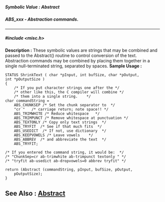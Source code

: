 ##### Symbolic Value : Abstract
##### ABS_xxx - Abstraction commands.
---
##### #include <misc.h>
**Description :**
These symbolic values are strings that may be combined and passed to the 
Abstract() routine to control conversion of the text.  Abstraction commands may 
be combined by placing them together in a single null-terminated string, 
separated by spaces.
**Sample Usage :**
```
STATUS ShrinkText ( char *pInput, int bufSize, char *pOutput,
int *pOutputSize )
{
	/* If you put character strings one after the */
	/* other like this, the C compiler will combine */
	/* them into a single string.    */
char commandString =
	ABS_CHUNKSEP /* Set the chunk separator to  */
	"cr "   /* carriage return; note space!! */
	ABS_TRIMWHITE /* Reduce whitespace   */
	ABS_TRIMPUNCT /* Remove whitespace at punctuation */
	ABS_TEXTONLY /* Copy only text strings  */
	ABS_TRYFIT  /* See if that much fits  */
	ABS_USEDICT  /* If not, use dictionary  */
	ABS_KEEPVOWELS /* Leave vowels    */
	ABS_ABBREV  /* and abbreviate the text  */
	ABS_TRYFIT;

/* If you entered the command string, it would be:  */
/* "ChunkSep=cr ab-trimwhite ab-trimpunct textonly " */
/* "tryfit ab-usedict ab-dropvowels=0 abbrev tryfit" */

return (Abstract (commandString, pInput, bufSize, pOutput,
	pOutputSize);
}

```
**See Also :**
[Abstract](D:/md_files/Abstract.md)
---
